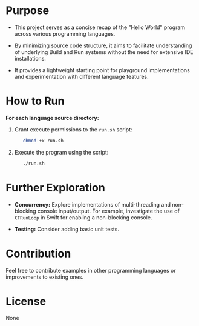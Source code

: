 
# Purpose

- This project serves as a concise recap of the "Hello World" program across various programming languages.

- By minimizing source code structure, it aims to facilitate understanding of underlying Build and Run systems without the need for extensive IDE installations.

- It provides a lightweight starting point for playground implementations and experimentation with different language features.

# How to Run

**For each language source directory:**

1. Grant execute permissions to the `run.sh` script:
   <br/>
   ```bash
      chmod +x run.sh
   ```

2. Execute the program using the script:
   <br/>
   ```bash
      ./run.sh
   ```

# Further Exploration

- **Concurrency:** Explore implementations of multi-threading and non-blocking console input/output. For example, investigate the use of `CFRunLoop` in Swift for enabling a non-blocking console.

- **Testing:** Consider adding basic unit tests.

# Contribution

Feel free to contribute examples in other programming languages or improvements to existing ones.

# License

None
